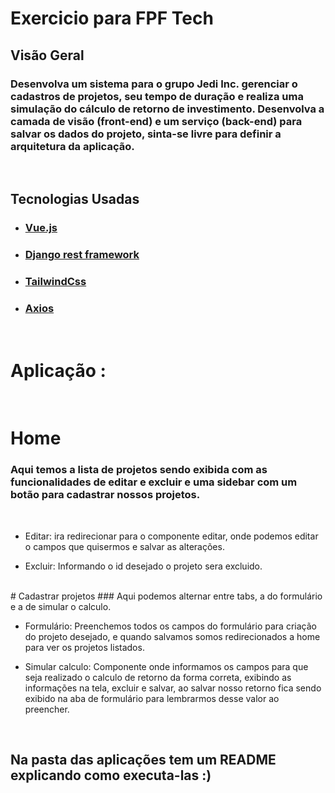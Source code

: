 # Exercicio para FPF Tech

## Visão Geral
### Desenvolva um sistema para o grupo Jedi Inc. gerenciar o cadastros de projetos, seu tempo de duração e realiza uma simulação do cálculo de retorno de investimento. Desenvolva a camada de visão (front-end) e um serviço (back-end) para salvar os dados do projeto, sinta-se livre para definir a arquitetura da aplicação.

<br>

## Tecnologias Usadas
- ### [Vue.js](https://vuejs.org/)
- ### [Django rest framework](https://www.djangoproject.com/)
- ### [TailwindCss](https://tailwindcss.com/)
- ### [Axios](https://axios-http.com/ptbr/docs/intro)
<br>

# Aplicação :

<br>

# Home
### Aqui temos a lista de projetos sendo exibida com as funcionalidades de editar e excluir e uma sidebar com um botão para cadastrar nossos projetos.
<br>

- Editar: ira redirecionar para o componente editar, onde podemos editar o campos que quisermos e salvar as alterações.

- Excluir: Informando o id desejado o projeto sera excluido.

<br>
# Cadastrar projetos
### Aqui podemos alternar entre tabs, a do formulário e a de simular o calculo.
<br>

- Formulário: Preenchemos todos os campos do formulário para criação do projeto desejado, e quando salvamos somos redirecionados a home para ver os projetos listados.

- Simular calculo: Componente onde informamos os campos para que seja realizado o calculo de retorno da forma correta, exibindo as informações na tela, excluir e salvar, ao salvar nosso retorno fica sendo exibido na aba de formulário para lembrarmos desse valor ao preencher.

<br>

## Na pasta das aplicações tem um README explicando como executa-las :)
<br>

